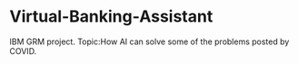 # Virtual-Banking-Assistant
IBM GRM project. Topic:How AI can solve some of the problems posted by COVID.
